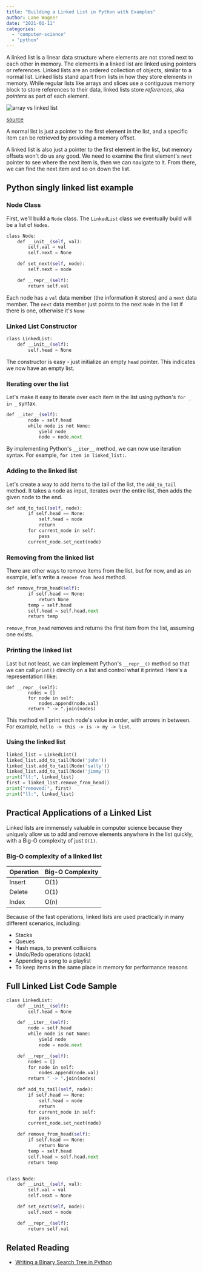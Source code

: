 ```yaml
---
title: "Building a Linked List in Python with Examples"
author: Lane Wagner
date: "2021-01-11"
categories: 
  - "computer-science"
  - "python"
---
```


A linked list is a linear data structure where elements are not stored next to each other in memory. The elements in a linked list are linked using pointers or references. Linked lists are an ordered collection of objects, similar to a normal list. Linked lists stand apart from lists in how they store elements in memory. While regular lists like arrays and slices use a contiguous memory block to store references to their data, linked lists store _references_, aka _pointers_ as part of each element.

![array vs linked list](/img/difference-between-arrays-and-linked-list-1024x431.jpg)

[source](https://www.faceprep.in/data-structures/linked-list-vs-array/)

A normal list is just a pointer to the first element in the list, and a specific item can be retrieved by providing a memory offset.

A linked list is also just a pointer to the first element in the list, but memory offsets won't do us any good. We need to examine the first element's `next` pointer to see where the next item is, then we can navigate to it. From there, we can find the next item and so on down the list.

## Python singly linked list example

### Node Class

First, we'll build a `Node` class. The `LinkedList` class we eventually build will be a list of `Node`s.

```py
class Node:
    def __init__(self, val):
        self.val = val
        self.next = None

    def set_next(self, node):
        self.next = node

    def __repr__(self):
        return self.val
```

Each node has a `val` data member (the information it stores) and a `next` data member. The `next` data member just points to the next `Node` in the list if there is one, otherwise it's `None`

### Linked List Constructor

```py
class LinkedList:
    def __init__(self):
        self.head = None
```

The constructor is easy - just initialize an empty `head` pointer. This indicates we now have an empty list.

### Iterating over the list

Let's make it easy to iterate over each item in the list using python's `for _ in _` syntax.

```py
def __iter__(self):
        node = self.head
        while node is not None:
            yield node
            node = node.next
```

By implementing Python's `__iter__` method, we can now use iteration syntax. For example, `for item in linked_list:`.

### Adding to the linked list

Let's create a way to add items to the tail of the list, the `add_to_tail` method. It takes a node as input, iterates over the entire list, then adds the given node to the end.

```py
def add_to_tail(self, node):
        if self.head == None:
            self.head = node
            return
        for current_node in self:
            pass
        current_node.set_next(node)
```

### Removing from the linked list

There are other ways to remove items from the list, but for now, and as an example, let's write a `remove from head` method.

```py
def remove_from_head(self):
        if self.head == None:
            return None
        temp = self.head
        self.head = self.head.next
        return temp
```

`remove_from_head` removes and returns the first item from the list, assuming one exists.

### Printing the linked list

Last but not least, we can implement Python's `__repr__()` method so that we can call `print()` directly on a list and control what it printed. Here's a representation I like:

```
def __repr__(self):
        nodes = []
        for node in self:
            nodes.append(node.val)
        return " -> ".join(nodes)
```

This method will print each node's value in order, with arrows in between. For example, `hello -> this -> is -> my -> list`.

### Using the linked list

```py
linked_list = LinkedList()
linked_list.add_to_tail(Node('john'))
linked_list.add_to_tail(Node('sally'))
linked_list.add_to_tail(Node('jimmy'))
print("ll:", linked_list)
first = linked_list.remove_from_head()
print("removed:", first)
print("ll:", linked_list)
```

## Practical Applications of a Linked List

Linked lists are immensely valuable in computer science because they uniquely allow us to add and remove elements anywhere in the list quickly, with a Big-O complexity of just `O(1)`.

### Big-O complexity of a linked list

| Operation | Big-O Complexity |
| --------- | ---------------- |
| Insert    | O(1)             |
| Delete    | O(1)             |
| Index     | O(n)             |

Because of the fast operations, linked lists are used practically in many different scenarios, including:

- Stacks
- Queues
- Hash maps, to prevent collisions
- Undo/Redo operations (stack)
- Appending a song to a playlist
- To keep items in the same place in memory for performance reasons

## Full Linked List Code Sample

```py
class LinkedList:
    def __init__(self):
        self.head = None

    def __iter__(self):
        node = self.head
        while node is not None:
            yield node
            node = node.next

    def __repr__(self):
        nodes = []
        for node in self:
            nodes.append(node.val)
        return " -> ".join(nodes)

    def add_to_tail(self, node):
        if self.head == None:
            self.head = node
            return
        for current_node in self:
            pass
        current_node.set_next(node)

    def remove_from_head(self):
        if self.head == None:
            return None
        temp = self.head
        self.head = self.head.next
        return temp


class Node:
    def __init__(self, val):
        self.val = val
        self.next = None

    def set_next(self, node):
        self.next = node

    def __repr__(self):
        return self.val
```

## Related Reading

- [Writing a Binary Search Tree in Python](https://qvault.io/2021/01/12/binary-search-tree-in-python/)
